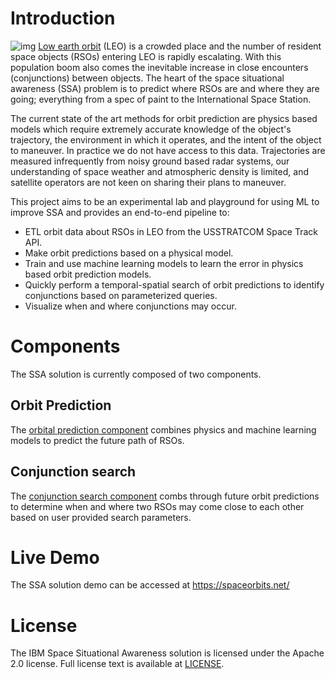 # Introduction

![img](leo_rsos.png) [Low earth orbit](https://en.wikipedia.org/wiki/Low_Earth_orbit) (LEO) is a crowded place and the number of resident space objects (RSOs) entering LEO is rapidly escalating. With this population boom also comes the inevitable increase in close encounters (conjunctions) between objects. The heart of the space situational awareness (SSA) problem is to predict where RSOs are and where they are going; everything from a spec of paint to the International Space Station.

The current state of the art methods for orbit prediction are physics based models which require extremely accurate knowledge of the object's trajectory, the environment in which it operates, and the intent of the object to maneuver. In practice we do not have access to this data. Trajectories are measured infrequently from noisy ground based radar systems, our understanding of space weather and atmospheric density is limited, and satellite operators are not keen on sharing their plans to maneuver.

This project aims to be an experimental lab and playground for using ML to improve SSA and provides an end-to-end pipeline to:

-   ETL orbit data about RSOs in LEO from the USSTRATCOM Space Track API.
-   Make orbit predictions based on a physical model.
-   Train and use machine learning models to learn the error in physics based orbit prediction models.
-   Quickly perform a temporal-spatial search of orbit predictions to identify conjunctions based on parameterized queries.
-   Visualize when and where conjunctions may occur.


# Components

The SSA solution is currently composed of two components.


## Orbit Prediction

The [orbital prediction component](orbit_prediction/README.md) combines physics and machine learning models to predict the future path of RSOs.


## Conjunction search

The [conjunction search component](conjunction_search/README.md) combs through future orbit predictions to determine when and where two RSOs may come close to each other based on user provided search parameters.

# Live Demo

The SSA solution demo can be accessed at https://spaceorbits.net/


# License

The IBM Space Situational Awareness solution is licensed under the Apache 2.0 license. Full license text is available at [LICENSE](LICENSE).
